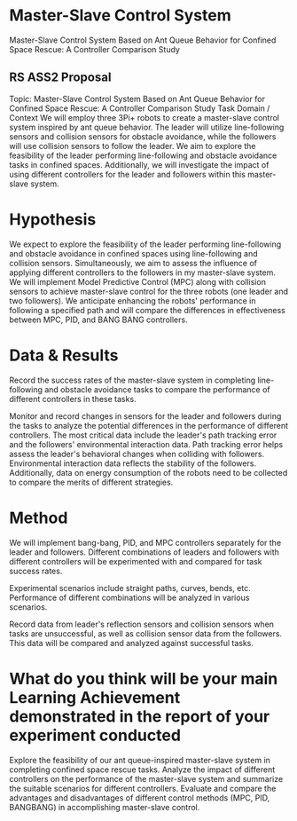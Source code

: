 # Master-Slave Control System
Master-Slave Control System Based on Ant Queue Behavior for Confined Space Rescue: A Controller Comparison Study

## RS ASS2 Proposal
Topic: Master-Slave Control System Based on Ant Queue Behavior for Confined Space Rescue: A Controller Comparison Study
Task Domain / Context
We will employ three 3Pi+ robots to create a master-slave control system inspired by ant queue behavior. The leader will utilize line-following sensors and collision sensors for obstacle avoidance, while the followers will use collision sensors to follow the leader. We aim to explore the feasibility of the leader performing line-following and obstacle avoidance tasks in confined spaces. Additionally, we will investigate the impact of using different controllers for the leader and followers within this master-slave system.

# Hypothesis
We expect to explore the feasibility of the leader performing line-following and obstacle avoidance in confined spaces using line-following and collision sensors. Simultaneously, we aim to assess the influence of applying different controllers to the followers in my master-slave system. We will implement Model Predictive Control (MPC) along with collision sensors to achieve master-slave control for the three robots (one leader and two followers). We anticipate enhancing the robots' performance in following a specified path and will compare the differences in effectiveness between MPC, PID, and BANG BANG controllers.

# Data & Results
Record the success rates of the master-slave system in completing line-following and obstacle avoidance tasks to compare the performance of different controllers in these tasks.

Monitor and record changes in sensors for the leader and followers during the tasks to analyze the potential differences in the performance of different controllers. The most critical data include the leader's path tracking error and the followers' environmental interaction data. Path tracking error helps assess the leader's behavioral changes when colliding with followers. Environmental interaction data reflects the stability of the followers. Additionally, data on energy consumption of the robots need to be collected to compare the merits of different strategies.

# Method
We will implement bang-bang, PID, and MPC controllers separately for the leader and followers. Different combinations of leaders and followers with different controllers will be experimented with and compared for task success rates.

Experimental scenarios include straight paths, curves, bends, etc. Performance of different combinations will be analyzed in various scenarios.

Record data from leader's reflection sensors and collision sensors when tasks are unsuccessful, as well as collision sensor data from the followers. This data will be compared and analyzed against successful tasks.

# What do you think will be your main Learning Achievement demonstrated in the report of your experiment conducted
Explore the feasibility of our ant queue-inspired master-slave system in completing confined space rescue tasks. Analyze the impact of different controllers on the performance of the master-slave system and summarize the suitable scenarios for different controllers. Evaluate and compare the advantages and disadvantages of different control methods (MPC, PID, BANGBANG) in accomplishing master-slave control.




